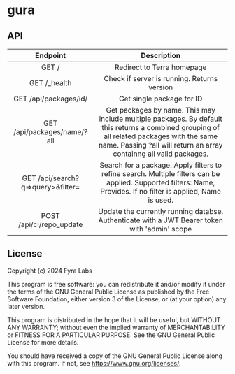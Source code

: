 # gura

## API

| Endpoint | Description |
|:-:|:-:|
| GET / | Redirect to Terra homepage |
| GET /_health | Check if server is running. Returns version |
| GET /api/packages/id/<id> | Get single package for ID |
| GET /api/packages/name/<name>?all | Get packages by name. This may include multiple packages. By default this returns a combined grouping of all related packages with the same name. Passing ?all will return an array containng all valid packages. |
| GET /api/search?q=>query>&filter=<filter> | Search for a package. Apply filters to refine search. Multiple filters can be applied. Supported filters: Name, Provides. If no filter is applied, Name is used. |
| POST /api/ci/repo_update | Update the currently running databse. Authenticate with a JWT Bearer token with 'admin' scope |

## License

Copyright (c) 2024 Fyra Labs

This program is free software: you can redistribute it and/or modify it under the terms of the GNU General Public License as published by the Free Software Foundation, either version 3 of the License, or (at your option) any later version.

This program is distributed in the hope that it will be useful, but WITHOUT ANY WARRANTY; without even the implied warranty of MERCHANTABILITY or FITNESS FOR A PARTICULAR PURPOSE. See the GNU General Public License for more details.

You should have received a copy of the GNU General Public License along with this program. If not, see https://www.gnu.org/licenses/.